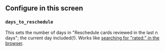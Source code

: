 ## Configure in this screen

### `days_to_reschedule`

This sets the number of days in "Reschedule cards reviewed in the last n days"; the current day included(!). Works like [searching for "rated:" in the browser](https://docs.ankiweb.net/searching.html?highlight=rated#answered).
